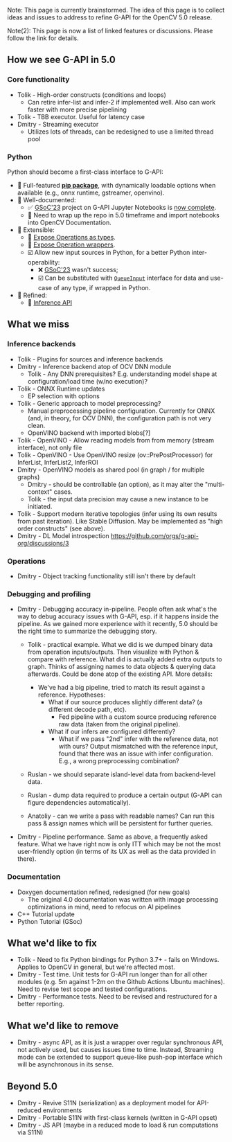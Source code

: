 Note: This page is currently brainstormed. The idea of this page is to collect ideas and issues to address to refine G-API for the OpenCV 5.0 release.

Note(2): This page is now a list of linked features or discussions. Please follow the link for details.

## How we see G-API in 5.0

### Core functionality

- Tolik - High-order constructs (conditions and loops)
  - Can retire infer-list and infer-2 if implemented well. Also can work faster with more precise pipelining
- Tolik - TBB executor. Useful for latency case
- Dmitry - Streaming executor
  - Utilizes lots of threads, can be redesigned to use a limited thread pool

### Python

Python should become a first-class interface to G-API:
- 🔲 Full-featured [**pip package**](https://github.com/orgs/g-api-org/discussions/4), with dynamically loadable options when available (e.g., onnx runtime, gstreamer, openvino).
- 🔲 Well-documented:
  - ✅ [GSoC'23](https://github.com/opencv/opencv/wiki/GSoC_2023#idea-g-api-a-complete-python-tutorial) project on G-API Jupyter Notebooks is [now complete](https://github.com/g-api-org/tutorials-py/pull/1).
  - 🔲 Need to wrap up the repo in 5.0 timeframe and import notebooks into OpenCV Documentation.
- 🔲 Extensible:
  - 🔲 [Expose Operations as types](https://github.com/orgs/g-api-org/discussions/5).
  - 🔲 [Expose Operation wrappers](https://github.com/orgs/g-api-org/discussions/6).
  - ☑️ Allow new input sources in Python, for a better Python inter-operability:
    - ❌ [GSoC'23](https://github.com/opencv/opencv/wiki/GSoC_2023#idea-g-api-implement-custom-stream-sources-in-python) wasn't success;
    - ☑️ Can be substituted with [`QueueInput`](https://github.com/opencv/opencv/pull/24178) interface for data and use-case of any type, if wrapped in Python.
- 🔲 Refined:
  - 🔲 [Inference API](https://github.com/orgs/g-api-org/discussions/7)

## What we miss

### Inference backends

- Tolik - Plugins for sources and inference backends
- Dmitry - Inference backend atop of OCV DNN module
  - Tolik - Any DNN prerequisites? E.g. understanding model shape at configuration/load time (w/no execution)?
- Tolik - ONNX Runtime updates
  - EP selection with options
- Tolik - Generic approach to model preprocessing?
  - Manual preprocessing pipeline configuration. Currently for ONNX (and, in theory, for OCV DNN), the configuration path is not very clean.
  - OpenVINO backend with imported blobs[?]
- Tolik - OpenVINO - Allow reading models from from memory (stream interface), not only file
- Tolik - OpenVINO - Use OpenVINO resize (ov::PrePostProcessor) for InferList, InferList2, InferROI
- Dmitry - OpenVINO models as shared pool (in graph / for multiple graphs)
  - Dmitry - should be controllable (an option), as it may alter the "multi-context" cases.
  - Tolik - the input data precision may cause a new instance to be initiated.
- Tolik - Support modern iterative topologies (infer using its own results from past iteration). Like Stable Diffusion. May be implemented as "high order constructs" (see above).
- Dmitry - DL Model introspection https://github.com/orgs/g-api-org/discussions/3

### Operations

- Dmitry - Object tracking functionality still isn't there by default

### Debugging and profiling

- Dmitry - Debugging accuracy in-pipeline. People often ask what's the way to debug accuracy issues with G-API, esp. if it happens inside the pipeline. As we gained more experience with it recently, 5.0 should be the right time to summarize the debugging story.

  - Tolik - practical example. What we did is we dumped binary data from operation inputs/outputs. Then visualize with Python & compare with reference. What did is actually added extra outputs to graph. Thinks of assigning names to data objects & querying data afterwards. Could be done atop of the existing API. More details:
    - We've had a big pipeline, tried to match its result against a reference. Hypotheses:
      - What if our source produces slightly different data? (a different decode path, etc).
        - Fed pipeline with a custom source producing reference raw data (taken from the original pipeline).
      - What if our infers are configured differently?
        - What if we pass "2nd" infer with the reference data, not with ours? Output mismatched with the reference input, found that there was an issue with infer configuration. E.g., a wrong preprocessing combination?

  - Ruslan - we should separate island-level data from backend-level data.
  - Ruslan - dump data required to produce a certain output (G-API can figure dependencies automatically).
  - Anatoliy - can we write a pass with readable names? Can run this pass & assign names which will be persistent for further queries. 

- Dmitry - Pipeline performance. Same as above, a frequently asked feature. What we have right now is only ITT which may be not the most user-friendly option (in terms of its UX as well as the data provided in there).

### Documentation

- Doxygen documentation refined, redesigned (for new goals)
  - The original 4.0 documentation was written with image processing optimizations in mind, need to refocus on AI pipelines
- C++ Tutorial update
- Python Tutorial (GSoc)

## What we'd like to fix

- Tolik - Need to fix Python bindings for Python 3.7+ - fails on Windows. Applies to OpenCV in general, but we're affected most.
- Dmitry - Test time. Unit tests for G-API run longer than for all other modules (e.g. 5m against 1-2m on the Github Actions Ubuntu machines). Need to revise test scope and tested configurations.
- Dmitry - Performance tests. Need to be revised and restructured for a better reporting.

## What we'd like to remove

- Dmitry - async API, as it is just a wrapper over regular synchronous API, not actively used, but causes issues time to time. Instead, Streaming mode can be extended to support queue-like push-pop interface which will be asynchronous in its sense.

## Beyond 5.0

- Dmitry - Revive S11N (serialization) as a deployment model for API-reduced environments
- Dmitry - Portable S11N with first-class kernels (written in G-API opset)
- Dmitry - JS API (maybe in a reduced mode to load & run computations via S11N)
